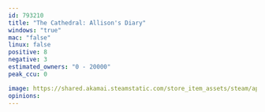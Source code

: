 ```yaml
---
id: 793210
title: "The Cathedral: Allison's Diary"
windows: "true"
mac: "false"
linux: false
positive: 8
negative: 3
estimated_owners: "0 - 20000"
peak_ccu: 0

image: https://shared.akamai.steamstatic.com/store_item_assets/steam/apps/793210/header.jpg?t=1708070796
opinions:
---
```

